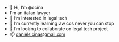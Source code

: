 - 👋 Hi, I’m @dcina
- I'm an italian lawyer
- 👀 I’m interested in legal tech
- 🌱 I’m currently learning law cos never you can stop
- 💞️ I’m looking to collaborate on legal tech project
- 📫 daniele.cina@gmail.com 

<!---
dcina/dcina is a ✨ special ✨ repository because its `README.md` (this file) appears on your GitHub profile.
You can click the Preview link to take a look at your changes.
--->
